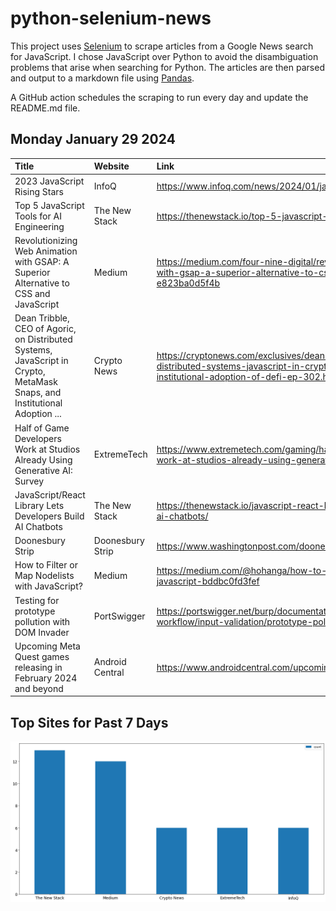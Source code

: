 # python-selenium-news

This project uses [Selenium](https://www.seleniumhq.org/) to scrape articles from a Google News search for JavaScript.
I chose JavaScript over Python to avoid the disambiguation problems that arise when searching for Python.
The articles are then parsed and output to a markdown file using [Pandas](https://pandas.pydata.org/).

A GitHub action schedules the scraping to run every day and update the README.md file.

## Monday January 29 2024


| Title                                                                                                                     | Website          | Link                                                                                                                                                                  |
|:--------------------------------------------------------------------------------------------------------------------------|:-----------------|:----------------------------------------------------------------------------------------------------------------------------------------------------------------------|
| 2023 JavaScript Rising Stars                                                                                              | InfoQ            | https://www.infoq.com/news/2024/01/javascript-rising-stars/                                                                                                           |
| Top 5 JavaScript Tools for AI Engineering                                                                                 | The New Stack    | https://thenewstack.io/top-5-javascript-tools-for-ai-engineering/                                                                                                     |
| Revolutionizing Web Animation with GSAP: A Superior Alternative to CSS and JavaScript                                     | Medium           | https://medium.com/four-nine-digital/revolutionizing-web-animation-with-gsap-a-superior-alternative-to-css-and-javascript-e823ba0d5f4b                                |
| Dean Tribble, CEO of Agoric, on Distributed Systems, JavaScript in Crypto, MetaMask Snaps, and Institutional Adoption ... | Crypto News      | https://cryptonews.com/exclusives/dean-tribble-ceo-of-agoric-on-distributed-systems-javascript-in-crypto-metamask-snaps-and-institutional-adoption-of-defi-ep-302.htm |
| Half of Game Developers Work at Studios Already Using Generative AI: Survey                                               | ExtremeTech      | https://www.extremetech.com/gaming/half-of-game-developers-work-at-studios-already-using-generative-ai-survey                                                         |
| JavaScript/React Library Lets Developers Build AI Chatbots                                                                | The New Stack    | https://thenewstack.io/javascript-react-library-lets-developers-build-ai-chatbots/                                                                                    |
| Doonesbury Strip                                                                                                          | Doonesbury Strip | https://www.washingtonpost.com/doonesbury/strip/archive/2009/01/25                                                                                                    |
| How to Filter or Map Nodelists with JavaScript?                                                                           | Medium           | https://medium.com/@hohanga/how-to-filter-or-map-nodelists-with-javascript-bddbc0fd3fef                                                                               |
| Testing for prototype pollution with DOM Invader                                                                          | PortSwigger      | https://portswigger.net/burp/documentation/desktop/testing-workflow/input-validation/prototype-pollution                                                              |
| Upcoming Meta Quest games releasing in February 2024 and beyond                                                           | Android Central  | https://www.androidcentral.com/upcoming-meta-quest-games                                                                                                              |
## Top Sites for Past 7 Days

![Graph of Top Sites](https://raw.githubusercontent.com/dan-mba/python-selenium-news/main/last-week.png)
